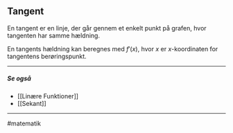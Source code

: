 ## Tangent
En tangent er en linje, der går gennem et enkelt punkt på grafen, hvor tangenten har samme hældning. 

En tangents hældning kan beregnes med $f'(x)$, hvor $x$ er $x$-koordinaten for tangentens berøringspunkt.


---
##### Se også
- [[Linære Funktioner]]
- [[Sekant]]

---
#matematik 
